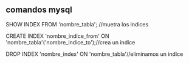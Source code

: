 ## comandos mysql
SHOW INDEX FROM 'nombre_tabla'; //muetra los indices

CREATE INDEX 'nombre_indice_from' ON 'nombre_tabla'('nombre_indice_to');//crea un indice


DROP INDEX 'nombre_index' ON 'nombre_tabla'//eliminamos un indice